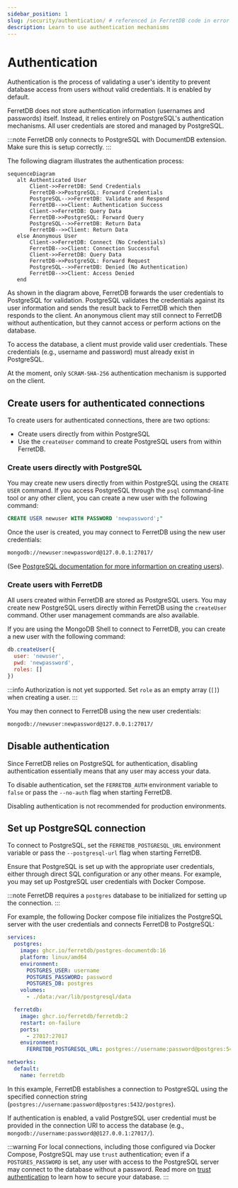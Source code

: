 ```yaml
---
sidebar_position: 1
slug: /security/authentication/ # referenced in FerretDB code in error messages
description: Learn to use authentication mechanisms
---
```


# Authentication

Authentication is the process of validating a user's identity to prevent database access from users without valid credentials.
It is enabled by default.

FerretDB does not store authentication information (usernames and passwords) itself.
Instead, it relies entirely on PostgreSQL's authentication mechanisms.
All user credentials are stored and managed by PostgreSQL.

:::note
FerretDB only connects to PostgreSQL with DocumentDB extension.
Make sure this is setup correctly.
:::

The following diagram illustrates the authentication process:

```mermaid
sequenceDiagram
   alt Authenticated User
       Client->>FerretDB: Send Credentials
       FerretDB->>PostgreSQL: Forward Credentials
       PostgreSQL-->>FerretDB: Validate and Respond
       FerretDB-->>Client: Authentication Success
       Client->>FerretDB: Query Data
       FerretDB->>PostgreSQL: Forward Query
       PostgreSQL-->>FerretDB: Return Data
       FerretDB-->>Client: Return Data
   else Anonymous User
       Client->>FerretDB: Connect (No Credentials)
       FerretDB-->>Client: Connection Successful
       Client->>FerretDB: Query Data
       FerretDB->>PostgreSQL: Forward Request
       PostgreSQL-->>FerretDB: Denied (No Authentication)
       FerretDB-->>Client: Access Denied
   end
```

As shown in the diagram above, FerretDB forwards the user credentials to PostgreSQL for validation.
PostgreSQL validates the credentials against its user information and sends the result back to FerretDB which then responds to the client.
An anonymous client may still connect to FerretDB without authentication, but they cannot access or perform actions on the database.

To access the database, a client must provide valid user credentials.
These credentials (e.g., username and password) must already exist in PostgreSQL.

At the moment, only `SCRAM-SHA-256` authentication mechanism is supported on the client.

## Create users for authenticated connections

To create users for authenticated connections, there are two options:

- Create users directly from within PostgreSQL
- Use the `createUser` command to create PostgreSQL users from within FerretDB.

### Create users directly with PostgreSQL

You may create new users directly from within PostgreSQL using the `CREATE USER` command.
If you access PostgreSQL through the `psql` command-line tool or any other client, you can create a new user with the following command:

```sql
CREATE USER newuser WITH PASSWORD 'newpassword';"
```

Once the user is created, you may connect to FerretDB using the new user credentials:

```sh
mongodb://newuser:newpassword@127.0.0.1:27017/
```

(See [PostgreSQL documentation for more informartion on creating users](https://www.postgresql.org/docs/current/sql-createuser.html)).

### Create users with FerretDB

All users created within FerretDB are stored as PostgreSQL users.
You may create new PostgreSQL users directly within FerretDB using the `createUser` command.
Other user management commands are also available.

If you are using the MongoDB Shell to connect to FerretDB, you can create a new user with the following command:

```js
db.createUser({
  user: 'newuser',
  pwd: 'newpassword',
  roles: []
})
```

:::info
Authorization is not yet supported.
Set `role` as an empty array (`[]`) when creating a user.
:::

You may then connect to FerretDB using the new user credentials:

```sh
mongodb://newuser:newpassword@127.0.0.1:27017/
```

## Disable authentication

Since FerretDB relies on PostgreSQL for authentication, disabling authentication essentially means that any user may access your data.

To disable authentication, set the `FERRETDB_AUTH` environment variable to `false` or pass the `--no-auth` flag when starting FerretDB.

Disabling authentication is not recommended for production environments.

## Set up PostgreSQL connection

To connect to PostgreSQL, set the `FERRETDB_POSTGRESQL_URL` environment variable or pass the `--postgresql-url` flag when starting FerretDB.

Ensure that PostgreSQL is set up with the appropriate user credentials, either through direct SQL configuration or any other means.
For example, you may set up PostgreSQL user credentials with Docker Compose.

:::note
FerretDB requires a `postgres` database to be initialized for setting up the connection.
:::

For example, the following Docker compose file initializes the PostgreSQL server with the user credentials and connects FerretDB to PostgreSQL:

<!-- TODO https://github.com/FerretDB/FerretDB/issues/4726 -->

```yaml
services:
  postgres:
    image: ghcr.io/ferretdb/postgres-documentdb:16
    platform: linux/amd64
    environment:
      POSTGRES_USER: username
      POSTGRES_PASSWORD: password
      POSTGRES_DB: postgres
    volumes:
      - ./data:/var/lib/postgresql/data

  ferretdb:
    image: ghcr.io/ferretdb/ferretdb:2
    restart: on-failure
    ports:
      - 27017:27017
    environment:
      FERRETDB_POSTGRESQL_URL: postgres://username:password@postgres:5432/postgres

networks:
  default:
    name: ferretdb
```

In this example, FerretDB establishes a connection to PostgreSQL using the specified connection string (`postgres://username:password@postgres:5432/postgres`).

If authentication is enabled, a valid PostgreSQL user credential must be provided in the connection URI to access the database (e.g., `mongodb://username:password@@127.0.0.1:27017/`).

:::warning
For local connections, including those configured via Docker Compose, PostgreSQL may use `trust` authentication; even if a `POSTGRES_PASSWORD` is set, any user with access to the PostgreSQL server may connect to the database without a password.
Read more on [trust authentication](https://www.postgresql.org/docs/current/auth-trust.html) to learn how to secure your database.
:::
